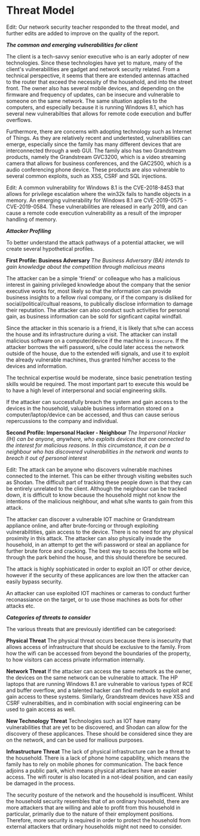 # Threat Model

Edit: Our network security teacher responded to the threat model, and further edits are added to improve on the quality of the report.

***The common and emerging vulnerabilities for client***

The client is a tech-savvy senior executive who is an early adopter of new technologies. Since these technologies have yet to mature, many of the client's vulnerabilities are gadget and network security related. From a technical perspective, it seems that there are extended antennas attached to the router that exceed the necessity of the household, and into the street front. The owner also has several mobile devices, and depending on the firmware and frequency of updates, can be insecure and vulnerable to someone on the same network. The same situation applies to the computers, and especially because it is running Windows 8.1, which has several new vulnerabilties that allows for remote code execution and buffer overflows. 

Furthermore, there are concerns with adopting technology such as Internet of Things. As they are relatively recent and undertested, vulnerabilities can emerge, especially since the family has many different devices that are interconnected through a web GUI. The family also has two Grandstream products, namely the Grandstream GVC3200, which is a video streaming camera that allows for business conferences, and the GAC2500, which is a audio conferencing phone device. These products are also vulnerable to several common exploits, such as XSS, CSRF and SQL injections.

Edit: A common vulnerability for Windows 8.1 is the CVE-2018-8453 that allows for privilege escalation where the win32k fails to handle objects in a memory. An emerging vulnerability for Windows 8.1 are CVE-2019-0575 - CVE-2019-0584. These vulnerabilities are released in early 2019, and can cause a remote code execution vulnerability as a result of the improper handling of memory. 

***Attacker Profiling***

To better understand the attack pathways of a potential attacker, we will create several hypothetical profiles.

**First Profile: Business Adversary**
*The Business Adversary (BA) intends to gain knowledge about the competition through malicious means*

The attacker can be a simple 'friend' or colleague who has a malicious interest in gaining privileged knowledge about the company that the senior executive works for, most likely so that the information can provide business insights to a fellow rival company, or if the company is disliked for social/political/cultual reasons, to publically disclose information to damage their reputation. The attacker can also conduct such activities for personal gain, as business information can be sold for signficant capital windfall.

Since the attacker in this scenario is a friend, it is likely that s/he can access the house and its infrastructure during a visit. The attacker can install malicious software on a computer/device if the machine is `insecure`. If the attacker borrows the wifi password, s/he could later access the network outside of the house, due to the extended wifi signals, and use it to exploit the already vulnerable machines, thus granted him/her access to the devices and information.

The technical expertise would be moderate, since basic penetration testing skills would be required. The most important part to execute this would be to have a high level of interpersonal and social engineering skills.

If the attacker can successfully breach the system and gain access to the devices in the household, valuable business information stored on a computer/laptop/device can be accessed, and thus can cause serious repercussions to the company and individual.

**Second Profile: Impersonal Hacker - Neighbour**
*The Impersonal Hacker (IH) can be anyone, anywhere, who exploits devices that are connected to the interest for malicious reasons. In this circumstance, it can be a neighbour who has discovered vulnerabilities in the network and wants to breach it out of personal interest*

Edit: The attack can be anyone who discovers vulnerable machines connected to the internet. This can be either through visiting websites such as Shodan. The difficult part of tracking these people down is that they can be entirely unrelated to the client. Although the neighbour can be tracked down, it is difficult to know because the household might not know the intentions of the malicious neighbour, and what s/he wants to gain from this attack.

The attacker can discover a vulnerable IOT machine or Grandstream appliance online, and after brute-forcing or through exploiting vulnerabiltities, gain access to the device. There is no need for any physical proximity in this attack. The attacker can also physically invade the household, in an attempt to get the wifi password or steal an appliance for further brute force and cracking. The best way to access the home will be through the park behind the house, and this should therefore be secured.

The attack is highly sophisticated in order to exploit an IOT or other device, however if the security of these applicances are low then the attacker can easily bypass security.

An attacker can use exploited IOT machines or cameras to conduct further reconassiance on the target, or to use those machines as bots for other attacks etc.

***Categories of threats to consider***

The various threats that are previously identified can be categorised:

**Physical Threat**
The physical threat occurs because there is insecurity that allows access of infrastructure that should be exclusive to the family. From how the wifi can be accessed from beyond the boundaries of the property, to how visitors can access private information internally. 

**Network Threat**
If the attacker can access the same network as the owner, the devices on the same network can be vulnerable to attack. The HP laptops that are running Windows 8.1 are vulnerable to various types of RCE and buffer overflow, and a talented hacker can find methods to exploit and gain access to these systems. Similarly, Grandstream devices have XSS and CSRF vulnerabilties, and in combination with social engineering can be used to gain access as well.

**New Technology Threat**
Technologies such as IOT have many vulnerabilities that are yet to be discovered, and Shodan can allow for the discovery of these applicances. These should be considered since they are on the network, and can be used for maliious purposes.

**Infrastructure Threat**
The lack of physical infrastructure can be a threat to the household. There is a lack of phone home capability, which means the family has to rely on mobile phones for communication. The back fence adjoins a public park, which means physical attackers have an easier access. The wifi router is also located in a not-ideal position, and can easily be damaged in the process.

The security posture of the network and the household is insufficent. Whilst the household security resembles that of an ordinary household, there are more attackers that are willing and able to profit from this household in particular, primarily due to the nature of their employment positions. Therefore, more security is required in order to protect the household from external attackers that ordinary households might not need to consider.